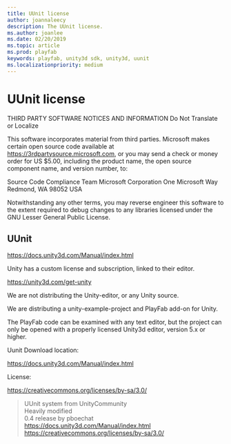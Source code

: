 ```yaml
---
title: UUnit license
author: joannaleecy
description: The UUnit license.
ms.author: joanlee
ms.date: 02/20/2019
ms.topic: article
ms.prod: playfab
keywords: playfab, unity3d sdk, unity3d, uunit
ms.localizationpriority: medium
---
```


# UUnit license

THIRD PARTY SOFTWARE NOTICES AND INFORMATION
Do Not Translate or Localize

This software incorporates material from third parties. Microsoft makes certain 
open source code available at https://3rdpartysource.microsoft.com, or you may 
send a check or money order for US $5.00, including the product name, the open 
source component name, and version number, to:

Source Code Compliance Team
Microsoft Corporation
One Microsoft Way
Redmond, WA 98052
USA

Notwithstanding any other terms, you may reverse engineer this software to the 
extent required to debug changes to any libraries licensed under the GNU Lesser 
General Public License.


## UUnit

https://docs.unity3d.com/Manual/index.html


Unity has a custom license and subscription, linked to their editor.

https://unity3d.com/get-unity

We are not distributing the Unity-editor, or any Unity source.

We are distributing a unity-example-project and PlayFab add-on for Unity.

The PlayFab code can be examined with any text editor, but the project can only be opened with a properly licensed Unity3d editor, version 5.x or higher.

Uunit Download location:

https://docs.unity3d.com/Manual/index.html

License:

https://creativecommons.org/licenses/by-sa/3.0/

> UUnit system from UnityCommunity  
> Heavily modified  
> 0.4 release by pboechat  
> https://docs.unity3d.com/Manual/index.html  
> https://creativecommons.org/licenses/by-sa/3.0/  

